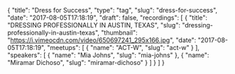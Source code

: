 {
  "title": "Dress for Success",
  "type": "tag",
  "slug": "dress-for-success",
  "date": "2017-08-05T17:18:19",
  "draft": false,
  "recordings": [
    {
      "title": "DRESSING PROFESSIONALLY IN AUSTIN, TEXAS",
      "slug": "dressing-professionally-in-austin-texas",
      "thumbnail": "https://i.vimeocdn.com/video/650697241_295x166.jpg",
      "date": "2017-08-05T17:18:19",
      "meetups": [
        {
          "name": "ACT-W",
          "slug": "act-w"
        }
      ],
      "speakers": [
        {
          "name": "Mia Johns",
          "slug": "mia-johns"
        },
        {
          "name": "Miramar Dichoso",
          "slug": "miramar-dichoso"
        }
      ]
    }
  ]
}